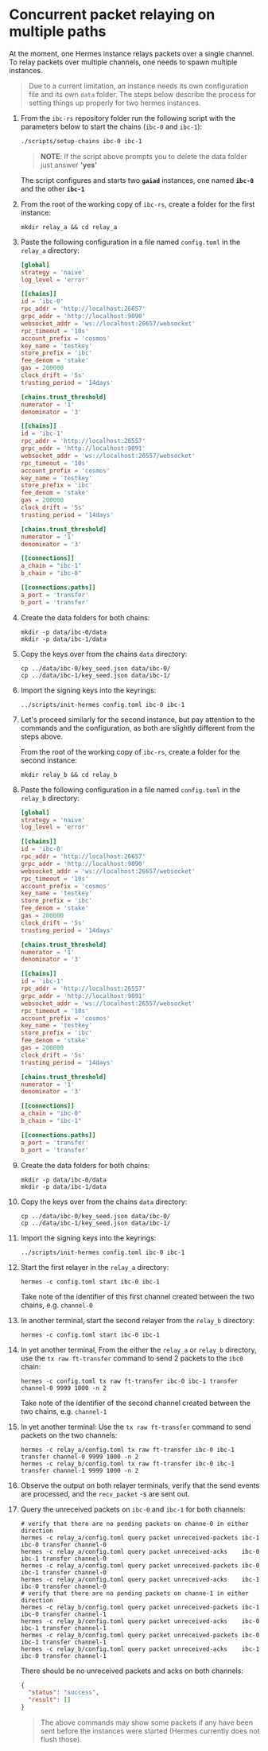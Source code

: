 # Concurrent packet relaying on multiple paths

At the moment, one Hermes instance relays packets over a single channel.
To relay packets over multiple channels, one needs to spawn multiple instances.

> Due to a current limitation, an instance needs its own configuration file
and its own `data` folder. The steps below describe the process for setting things
up properly for two hermes instances.

1. From the `ibc-rs` repository folder run the following script with the parameters below to start the chains (`ibc-0` and `ibc-1`):

    ```bash
    ./scripts/setup-chains ibc-0 ibc-1
    ```

    > __NOTE__: If the script above prompts you to delete the data folder just answer __'yes'__

    The script configures and starts two __`gaiad`__ instances, one named __`ibc-0`__ and the other __`ibc-1`__

2. From the root of the working copy of `ibc-rs`, create a folder for the first instance:

    ```shell
    mkdir relay_a && cd relay_a
    ```

3. Paste the following configuration in a file named `config.toml` in the `relay_a` directory:

    ```toml
    [global]
    strategy = 'naive'
    log_level = 'error'

    [[chains]]
    id = 'ibc-0'
    rpc_addr = 'http://localhost:26657'
    grpc_addr = 'http://localhost:9090'
    websocket_addr = 'ws://localhost:26657/websocket'
    rpc_timeout = '10s'
    account_prefix = 'cosmos'
    key_name = 'testkey'
    store_prefix = 'ibc'
    fee_denom = 'stake'
    gas = 200000
    clock_drift = '5s'
    trusting_period = '14days'

    [chains.trust_threshold]
    numerator = '1'
    denominator = '3'

    [[chains]]
    id = 'ibc-1'
    rpc_addr = 'http://localhost:26557'
    grpc_addr = 'http://localhost:9091'
    websocket_addr = 'ws://localhost:26557/websocket'
    rpc_timeout = '10s'
    account_prefix = 'cosmos'
    key_name = 'testkey'
    store_prefix = 'ibc'
    fee_denom = 'stake'
    gas = 200000
    clock_drift = '5s'
    trusting_period = '14days'

    [chains.trust_threshold]
    numerator = '1'
    denominator = '3'

    [[connections]]
    a_chain = "ibc-1"
    b_chain = "ibc-0"

    [[connections.paths]]
    a_port = 'transfer'
    b_port = 'transfer'
    ```

4. Create the data folders for both chains:

    ```shell
    mkdir -p data/ibc-0/data
    mkdir -p data/ibc-1/data
    ```

5. Copy the keys over from the chains `data` directory:

    ```shell
    cp ../data/ibc-0/key_seed.json data/ibc-0/
    cp ../data/ibc-1/key_seed.json data/ibc-1/
    ```
6. Import the signing keys into the keyrings:

    ```shell
    ../scripts/init-hermes config.toml ibc-0 ibc-1
    ```

7. Let's proceed similarly for the second instance, but pay attention to the commands
   and the configuration, as both are slightly different from the steps above.

   From the root of the working copy of `ibc-rs`, create a folder for the second instance:

    ```shell
    mkdir relay_b && cd relay_b
    ```

8. Paste the following configuration in a file named `config.toml` in the `relay_b` directory:

    ```toml
    [global]
    strategy = 'naive'
    log_level = 'error'

    [[chains]]
    id = 'ibc-0'
    rpc_addr = 'http://localhost:26657'
    grpc_addr = 'http://localhost:9090'
    websocket_addr = 'ws://localhost:26657/websocket'
    rpc_timeout = '10s'
    account_prefix = 'cosmos'
    key_name = 'testkey'
    store_prefix = 'ibc'
    fee_denom = 'stake'
    gas = 200000
    clock_drift = '5s'
    trusting_period = '14days'

    [chains.trust_threshold]
    numerator = '1'
    denominator = '3'

    [[chains]]
    id = 'ibc-1'
    rpc_addr = 'http://localhost:26557'
    grpc_addr = 'http://localhost:9091'
    websocket_addr = 'ws://localhost:26557/websocket'
    rpc_timeout = '10s'
    account_prefix = 'cosmos'
    key_name = 'testkey'
    store_prefix = 'ibc'
    fee_denom = 'stake'
    gas = 200000
    clock_drift = '5s'
    trusting_period = '14days'

    [chains.trust_threshold]
    numerator = '1'
    denominator = '3'

    [[connections]]
    a_chain = "ibc-0"
    b_chain = "ibc-1"

    [[connections.paths]]
    a_port = 'transfer'
    b_port = 'transfer'
    ```

9. Create the data folders for both chains:

    ```shell
    mkdir -p data/ibc-0/data
    mkdir -p data/ibc-1/data
    ```

10. Copy the keys over from the chains `data` directory:

    ```shell
    cp ../data/ibc-0/key_seed.json data/ibc-0/
    cp ../data/ibc-1/key_seed.json data/ibc-1/
    ```
11. Import the signing keys into the keyrings:

    ```shell
    ../scripts/init-hermes config.toml ibc-0 ibc-1
    ```

12. Start the first relayer in the `relay_a` directory:

    ```shell
    hermes -c config.toml start ibc-0 ibc-1
    ```
    Take note of the identifier of this first channel created between the two chains, e.g. `channel-0`

13. In another terminal, start the second relayer from the `relay_b` directory:

    ```shell
    hermes -c config.toml start ibc-0 ibc-1
    ```

14. In yet another terminal, From the either the `relay_a` or `relay_b` directory, use the `tx raw ft-transfer` command to send 2 packets to the `ibc0` chain:

    ```shell
    hermes -c config.toml tx raw ft-transfer ibc-0 ibc-1 transfer channel-0 9999 1000 -n 2
    ```
    Take note of the identifier of the second channel created between the two chains, e.g. `channel-1`

14. In yet another terminal:
    Use the `tx raw ft-transfer` command to send packets on the two channels:

    ```shell
    hermes -c relay_a/config.toml tx raw ft-transfer ibc-0 ibc-1 transfer channel-0 9999 1000 -n 2
    hermes -c relay_b/config.toml tx raw ft-transfer ibc-0 ibc-1 transfer channel-1 9999 1000 -n 2
    ```

16. Observe the output on both relayer terminals, verify that the send events are processed, and the `recv_packet` -s are sent out.

17. Query the unreceived packets on `ibc-0` and `ibc-1` for both channels:

    ```shell
    # verify that there are no pending packets on channe-0 in either direction
    hermes -c relay_a/config.toml query packet unreceived-packets ibc-1 ibc-0 transfer channel-0
    hermes -c relay_a/config.toml query packet unreceived-acks    ibc-0 ibc-1 transfer channel-0
    hermes -c relay_a/config.toml query packet unreceived-packets ibc-0 ibc-1 transfer channel-0
    hermes -c relay_a/config.toml query packet unreceived-acks    ibc-1 ibc-0 transfer channel-0
    # verify that there are no pending packets on channe-1 in either direction
    hermes -c relay_b/config.toml query packet unreceived-packets ibc-1 ibc-0 transfer channel-1
    hermes -c relay_b/config.toml query packet unreceived-acks    ibc-0 ibc-1 transfer channel-1
    hermes -c relay_b/config.toml query packet unreceived-packets ibc-0 ibc-1 transfer channel-1
    hermes -c relay_b/config.toml query packet unreceived-acks    ibc-1 ibc-0 transfer channel-1
    ```

    There should be no unreceived packets and acks on both channels:

    ```json
    {
      "status": "success",
      "result": []
    }
    ```

    > The above commands may show some packets if any have been sent before the instances were started (Hermes currently does not flush those).


